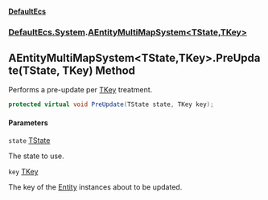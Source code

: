 #### [DefaultEcs](DefaultEcs.md 'DefaultEcs')
### [DefaultEcs.System](DefaultEcs.md#DefaultEcs.System 'DefaultEcs.System').[AEntityMultiMapSystem&lt;TState,TKey&gt;](AEntityMultiMapSystem_TState,TKey_.md 'DefaultEcs.System.AEntityMultiMapSystem<TState,TKey>')

## AEntityMultiMapSystem<TState,TKey>.PreUpdate(TState, TKey) Method

Performs a pre-update per [TKey](AEntityMultiMapSystem_TState,TKey_.md#DefaultEcs.System.AEntityMultiMapSystem_TState,TKey_.TKey 'DefaultEcs.System.AEntityMultiMapSystem<TState,TKey>.TKey') treatment.

```csharp
protected virtual void PreUpdate(TState state, TKey key);
```
#### Parameters

<a name='DefaultEcs.System.AEntityMultiMapSystem_TState,TKey_.PreUpdate(TState,TKey).state'></a>

`state` [TState](AEntityMultiMapSystem_TState,TKey_.md#DefaultEcs.System.AEntityMultiMapSystem_TState,TKey_.TState 'DefaultEcs.System.AEntityMultiMapSystem<TState,TKey>.TState')

The state to use.

<a name='DefaultEcs.System.AEntityMultiMapSystem_TState,TKey_.PreUpdate(TState,TKey).key'></a>

`key` [TKey](AEntityMultiMapSystem_TState,TKey_.md#DefaultEcs.System.AEntityMultiMapSystem_TState,TKey_.TKey 'DefaultEcs.System.AEntityMultiMapSystem<TState,TKey>.TKey')

The key of the [Entity](Entity.md 'DefaultEcs.Entity') instances about to be updated.
